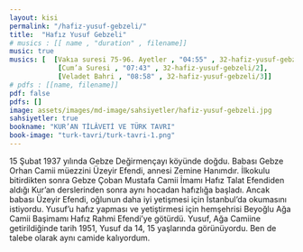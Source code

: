 ```yaml
---
layout: kisi
permalink: "/hafiz-yusuf-gebzeli/"
title:  "Hafız Yusuf Gebzeli"
# musics : [[ name , "duration" , filename]]
music: true
musics: [  [Vakıa suresi 75-96. Ayetler , "04:55" , 32-hafiz-yusuf-gebzeli/1],
            [Cum’a Suresi , "07:43" , 32-hafiz-yusuf-gebzeli/2],
            [Veladet Bahri , "08:58" , 32-hafiz-yusuf-gebzeli/3]]
# pdfs : [[name, filename]]
pdf: false
pdfs: []
image: assets/images/md-image/sahsiyetler/hafiz-yusuf-gebzeli.jpg
sahsiyetler: true
bookname: "KUR’AN TİLÂVETİ VE TÜRK TAVRI"
book-image: "turk-tavri/turk-tavri-1.png"
---
```


15 Şubat 1937 yılında Gebze Değirmençayı köyünde doğdu. Babası Gebze Orhan Camii müezzini Üzeyir Efendi, annesi Zemine Hanımdır. 
İlkokulu bitirdikten sonra Gebze Çoban Mustafa Camii İmamı Hafız Talat Efendiden aldığı Kur’an derslerinden sonra aynı hocadan hafızlığa başladı. Ancak babası Üzeyir Efendi, oğlunun daha iyi yetişmesi için İstanbul’da okumasını istiyordu. 
Yusuf’u hafız yapması ve yetiştirmesi için hemşehrisi Beyoğlu Ağa Camii Başimamı Hafız Rahmi Efendi’ye götürdü.
Yusuf, Ağa Camiine getirildiğinde tarih 1951, Yusuf da 14, 15 yaşlarında görünüyordu. Ben de talebe olarak aynı camide kalıyordum. 
